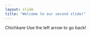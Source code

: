 ```yaml
---
layout: slide
title: "Welcome to our second slide!"
---
```

Chichkare
Use the left arrow to go back!
